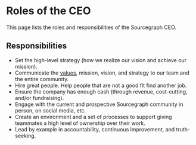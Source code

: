 # Roles of the CEO

This page lists the roles and responsibilities of the Sourcegraph CEO.

## Responsibilities

- Set the high-level strategy (how we realize our vision and achieve our mission).
- Communicate the [values](../values.md), mission, vision, and strategy to our team and the entire community.
- Hire great people. Help people that are not a good fit find another job.
- Ensure the company has enough cash (through revenue, cost-cutting, and/or fundraising).
- Engage with the current and prospective Sourcegraph community in person, on social media, etc.
- Create an environment and a set of processes to support giving teammates a high level of ownership over their work.
- Lead by example in accountability, continuous improvement, and truth-seeking.
